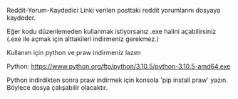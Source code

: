 Reddit-Yorum-Kaydedici
Linki verilen posttaki reddit yorumlarını dosyaya kaydeder.

Eğer kodu düzenlemeden kullanmak istiyorsanız .exe halini açabilirsiniz (.exe ile açmak için alttakileri indirmeniz gerekmez.)

Kullanım için python ve praw indirmeniz lazım 

Python: https://www.python.org/ftp/python/3.10.5/python-3.10.5-amd64.exe 

Python indirdikten sonra praw indirmek için konsola 'pip install praw' yazın. Böylece dosya çalışabilir olacaktır.
